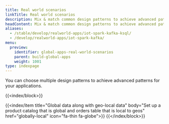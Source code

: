 ```yaml
---
title: Real world scenarios
linkTitle: Real world scenarios
description: Mix & match common design patterns to achieve advanced patterns
headContent: Mix & match common design patterns to achieve advanced patterns
aliases:
  - /stable/develop/realworld-apps/iot-spark-kafka-ksql/
  - /develop/realworld-apps/iot-spark-kafka/
menu:
  preview:
    identifier: global-apps-real-world-scenarios
    parent: build-global-apps
    weight: 1001
type: indexpage
---
```


You can choose multiple design patterns to achieve advanced patterns for your applications.

{{<index/block>}}

{{<index/item
    title="Global data along with geo-local data"
    body="Set up a product catalog that is global and orders table that is local to geos"
    href="globally-local"
    icon="fa-thin fa-globe">}}
{{</index/block>}}
